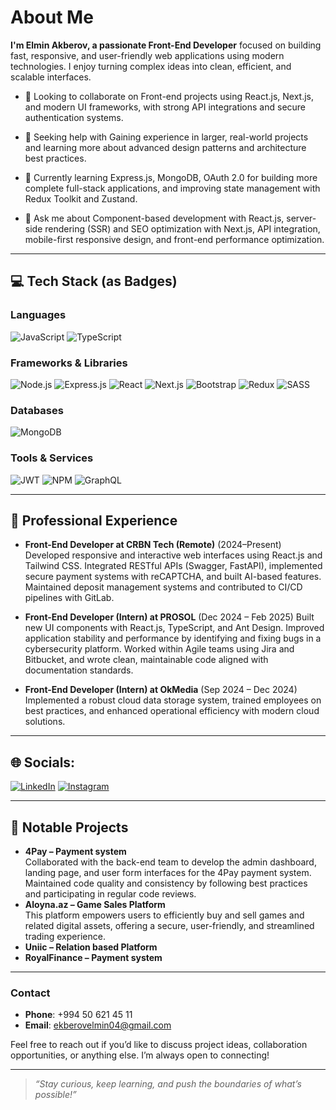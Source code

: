 # About Me

**I'm Elmin Akberov, a passionate Front-End Developer** focused on building fast, responsive, and user-friendly web applications using modern technologies. I enjoy turning complex ideas into clean, efficient, and scalable interfaces.

- 👯 Looking to collaborate on
  Front-end projects using React.js, Next.js, and modern UI frameworks, with strong API integrations and secure authentication systems.

- 🤝 Seeking help with
  Gaining experience in larger, real-world projects and learning more about advanced design patterns and architecture best practices.

- 🌱 Currently learning
  Express.js, MongoDB, OAuth 2.0 for building more complete full-stack applications, and improving state management with Redux Toolkit and Zustand.

- 💬 Ask me about
  Component-based development with React.js, server-side rendering (SSR) and SEO optimization with Next.js, API integration, mobile-first responsive design, and front-end performance optimization.

---

## 💻 Tech Stack (as Badges)

### Languages
![JavaScript](https://img.shields.io/badge/JavaScript-F7DF1E?style=for-the-badge&logo=javascript&logoColor=black)
![TypeScript](https://img.shields.io/badge/TypeScript-007ACC?style=for-the-badge&logo=typescript&logoColor=white)

### Frameworks & Libraries
![Node.js](https://img.shields.io/badge/Node.js-339933?style=for-the-badge&logo=nodedotjs&logoColor=white)
![Express.js](https://img.shields.io/badge/Express.js-404D59?style=for-the-badge)
![React](https://img.shields.io/badge/React-20232a?style=for-the-badge&logo=react&logoColor=61DAFB)
![Next.js](https://img.shields.io/badge/Next.js-000000?style=for-the-badge&logo=next.js&logoColor=white)
![Bootstrap](https://img.shields.io/badge/Bootstrap-7952B3?style=for-the-badge&logo=bootstrap&logoColor=white)
![Redux](https://img.shields.io/badge/Redux-764ABC?style=for-the-badge&logo=redux&logoColor=white)
![SASS](https://img.shields.io/badge/SASS-CC6699?style=for-the-badge&logo=sass&logoColor=white)

### Databases
![MongoDB](https://img.shields.io/badge/MongoDB-47A248?style=for-the-badge&logo=mongodb&logoColor=white)

### Tools & Services
![JWT](https://img.shields.io/badge/JWT-000000?style=for-the-badge&logo=JSON%20web%20tokens&logoColor=white)
![NPM](https://img.shields.io/badge/NPM-000000?style=for-the-badge&logo=npm&logoColor=white)
![GraphQL](https://img.shields.io/badge/GraphQL-E434AA?style=for-the-badge&logo=graphql&logoColor=white)

---
 
## 🏢 Professional Experience

- **Front-End Developer at CRBN Tech (Remote)** (2024–Present)  
  Developed responsive and interactive web interfaces using React.js and Tailwind CSS. Integrated RESTful APIs (Swagger, FastAPI), implemented secure payment systems with reCAPTCHA, and built AI-based features. Maintained deposit management systems and contributed to      CI/CD pipelines with GitLab.

- **Front-End Developer (Intern) at PROSOL** (Dec 2024 – Feb 2025) 
  Built new UI components with React.js, TypeScript, and Ant Design. Improved application stability and performance by identifying and fixing bugs in a cybersecurity platform. Worked within Agile teams using Jira and Bitbucket, and wrote clean, maintainable code aligned   with documentation standards.

- **Front-End Developer (Intern) at OkMedia** (Sep 2024 – Dec 2024)
  Implemented a robust cloud data storage system, trained employees on best practices, and enhanced operational efficiency with modern cloud solutions.

---

## 🌐 Socials:
[![LinkedIn](https://img.shields.io/badge/LinkedIn-%230077B5.svg?logo=linkedin&logoColor=white)](https://linkedin.com/in/akberov) [![Instagram](https://img.shields.io/badge/Instagram-%23E4405F.svg?logo=Instagram&logoColor=white)](https://www.instagram.com/_akberov_e) 

---

## 🚀 Notable Projects

- **4Pay – Payment system**  
  Collaborated with the back-end team to develop the admin dashboard, landing page, and user form interfaces for the 4Pay payment system. Maintained code quality and
consistency by following best practices and participating in regular code reviews.
- **Aloyna.az – Game Sales Platform**  
  This platform empowers users to efficiently buy and sell games and related digital assets, offering a secure, user-friendly, and streamlined trading experience.
- **Uniic – Relation based Platform**  
- **RoyalFinance – Payment system**  

---


### Contact
- **Phone**: +994 50 621 45 11  
- **Email**: [ekberovelmin04@gmail.com](mailto:ekberovelmin04@gmail.com)

Feel free to reach out if you’d like to discuss project ideas, collaboration opportunities, or anything else. I’m always open to connecting!

---

> _“Stay curious, keep learning, and push the boundaries of what’s possible!”_

<!--
---
[![](https://visitcount.itsvg.in/api?id=TAHIRLI&icon=0&color=0)](https://visitcount.itsvg.in)
## 🏆 GitHub Trophies
![](https://github-profile-trophy.vercel.app/?username=TAHIRLI&theme=radical&no-frame=false&no-bg=false&margin-w=4)
 -->
